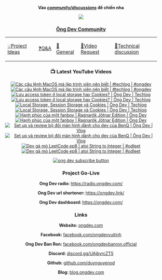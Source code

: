 <div align="center">
      <b
        >Vào
        <a href="https://github.com/OngDev/community/discussions"
          ><i>community/discussions</i></a
        >
        để chiến nha</b
      >

<img
    src="https://raw.githubusercontent.com/thuanpham2311/img/master/ongDevCharacters/4.png"
  />

### [Ông Dev Community](https://github.com/OngDev/community/discussions)

  <b>
    <table>
      <tr>
        <td>
          <a
            href="https://github.com/OngDev/community/discussions/categories/project-ideas"
            ><p>💡Project Ideas</p></a
          >
        </td>
        <td>
          <a
            href="https://github.com/OngDev/community/discussions/categories/q-a"
            ><p>❓Q&A</p></a
          >
        </td>
        <td>
          <a
            href="https://github.com/OngDev/community/discussions/categories/general"
            ><p>💬General</p></a
          >
        </td>
        <td>
          <a
            href="https://github.com/OngDev/community/discussions/categories/video-request"
            ><p>🎥Video Request</p></a
          >
        </td>
        <td>
          <a
            href="https://github.com/OngDev/community/discussions/categories/technical-discussion"
            ><p>🧠Technical discussion</p></a
          >
        </td>
      </tr>
    </table>
  </b>

### 📺 Latest YouTube Videos

<!-- BEGIN YOUTUBE-CARDS -->
[![Các câu lệnh MacOS mà lập trình viên nên biết | #techlog | #ongdev](https://ytcards.demolab.com/?id=l_cFj-B2IY0&title=C%C3%A1c+c%C3%A2u+l%E1%BB%87nh+MacOS+m%C3%A0+l%E1%BA%ADp+tr%C3%ACnh+vi%C3%AAn+n%C3%AAn+bi%E1%BA%BFt+%7C+%23techlog+%7C+%23ongdev&lang=en&timestamp=1682080231&background_color=%230d1117&title_color=%23ffffff&stats_color=%23dedede&width=250&duration=1174 "Các câu lệnh MacOS mà lập trình viên nên biết | #techlog | #ongdev")](https://www.youtube.com/watch?v=l_cFj-B2IY0#gh-dark-mode-only)[![Các câu lệnh MacOS mà lập trình viên nên biết | #techlog | #ongdev](https://ytcards.demolab.com/?id=l_cFj-B2IY0&title=C%C3%A1c+c%C3%A2u+l%E1%BB%87nh+MacOS+m%C3%A0+l%E1%BA%ADp+tr%C3%ACnh+vi%C3%AAn+n%C3%AAn+bi%E1%BA%BFt+%7C+%23techlog+%7C+%23ongdev&lang=en&timestamp=1682080231&background_color=%23ffffff&title_color=%2324292f&stats_color=%2357606a&width=250&duration=1174 "Các câu lệnh MacOS mà lập trình viên nên biết | #techlog | #ongdev")](https://www.youtube.com/watch?v=l_cFj-B2IY0#gh-light-mode-only)
[![Lưu access token ở local storage hay Cookies? | Ông Dev | Techlog](https://ytcards.demolab.com/?id=DfQJjR2PISQ&title=L%C6%B0u+access+token+%E1%BB%9F+local+storage+hay+Cookies%3F+%7C+%C3%94ng+Dev+%7C+Techlog&lang=en&timestamp=1681389007&background_color=%230d1117&title_color=%23ffffff&stats_color=%23dedede&width=250&duration=439 "Lưu access token ở local storage hay Cookies? | Ông Dev | Techlog")](https://www.youtube.com/watch?v=DfQJjR2PISQ#gh-dark-mode-only)[![Lưu access token ở local storage hay Cookies? | Ông Dev | Techlog](https://ytcards.demolab.com/?id=DfQJjR2PISQ&title=L%C6%B0u+access+token+%E1%BB%9F+local+storage+hay+Cookies%3F+%7C+%C3%94ng+Dev+%7C+Techlog&lang=en&timestamp=1681389007&background_color=%23ffffff&title_color=%2324292f&stats_color=%2357606a&width=250&duration=439 "Lưu access token ở local storage hay Cookies? | Ông Dev | Techlog")](https://www.youtube.com/watch?v=DfQJjR2PISQ#gh-light-mode-only)
[![Local Storage, Session Storage và Cookies | Ông Dev | Techlog](https://ytcards.demolab.com/?id=9dloQfxucAc&title=Local+Storage%2C+Session+Storage+v%C3%A0+Cookies+%7C+%C3%94ng+Dev+%7C+Techlog&lang=en&timestamp=1680618602&background_color=%230d1117&title_color=%23ffffff&stats_color=%23dedede&width=250&duration=381 "Local Storage, Session Storage và Cookies | Ông Dev | Techlog")](https://www.youtube.com/watch?v=9dloQfxucAc#gh-dark-mode-only)[![Local Storage, Session Storage và Cookies | Ông Dev | Techlog](https://ytcards.demolab.com/?id=9dloQfxucAc&title=Local+Storage%2C+Session+Storage+v%C3%A0+Cookies+%7C+%C3%94ng+Dev+%7C+Techlog&lang=en&timestamp=1680618602&background_color=%23ffffff&title_color=%2324292f&stats_color=%2357606a&width=250&duration=381 "Local Storage, Session Storage và Cookies | Ông Dev | Techlog")](https://www.youtube.com/watch?v=9dloQfxucAc#gh-light-mode-only)
[![Hạnh phúc của một fanboy | Ragnarök Jötnar Edition | Ông Dev](https://ytcards.demolab.com/?id=5BLdWCmOTQA&title=H%E1%BA%A1nh+ph%C3%BAc+c%E1%BB%A7a+m%E1%BB%99t+fanboy+%7C+Ragnar%C3%B6k+J%C3%B6tnar+Edition+%7C+%C3%94ng+Dev&lang=en&timestamp=1679704202&background_color=%230d1117&title_color=%23ffffff&stats_color=%23dedede&width=250&duration=1091 "Hạnh phúc của một fanboy | Ragnarök Jötnar Edition | Ông Dev")](https://www.youtube.com/watch?v=5BLdWCmOTQA#gh-dark-mode-only)[![Hạnh phúc của một fanboy | Ragnarök Jötnar Edition | Ông Dev](https://ytcards.demolab.com/?id=5BLdWCmOTQA&title=H%E1%BA%A1nh+ph%C3%BAc+c%E1%BB%A7a+m%E1%BB%99t+fanboy+%7C+Ragnar%C3%B6k+J%C3%B6tnar+Edition+%7C+%C3%94ng+Dev&lang=en&timestamp=1679704202&background_color=%23ffffff&title_color=%2324292f&stats_color=%2357606a&width=250&duration=1091 "Hạnh phúc của một fanboy | Ragnarök Jötnar Edition | Ông Dev")](https://www.youtube.com/watch?v=5BLdWCmOTQA#gh-light-mode-only)
[![Set up và review bộ đôi màn hình dành cho dev của BenQ | Ông Dev | Vlog](https://ytcards.demolab.com/?id=59ayNOaeNW0&title=Set+up+v%C3%A0+review+b%E1%BB%99+%C4%91%C3%B4i+m%C3%A0n+h%C3%ACnh+d%C3%A0nh+cho+dev+c%E1%BB%A7a+BenQ+%7C+%C3%94ng+Dev+%7C+Vlog&lang=en&timestamp=1679401803&background_color=%230d1117&title_color=%23ffffff&stats_color=%23dedede&width=250&duration=868 "Set up và review bộ đôi màn hình dành cho dev của BenQ | Ông Dev | Vlog")](https://www.youtube.com/watch?v=59ayNOaeNW0#gh-dark-mode-only)[![Set up và review bộ đôi màn hình dành cho dev của BenQ | Ông Dev | Vlog](https://ytcards.demolab.com/?id=59ayNOaeNW0&title=Set+up+v%C3%A0+review+b%E1%BB%99+%C4%91%C3%B4i+m%C3%A0n+h%C3%ACnh+d%C3%A0nh+cho+dev+c%E1%BB%A7a+BenQ+%7C+%C3%94ng+Dev+%7C+Vlog&lang=en&timestamp=1679401803&background_color=%23ffffff&title_color=%2324292f&stats_color=%2357606a&width=250&duration=868 "Set up và review bộ đôi màn hình dành cho dev của BenQ | Ông Dev | Vlog")](https://www.youtube.com/watch?v=59ayNOaeNW0#gh-light-mode-only)
[![Dev gà mò LeetCode ep8 | atoi String to Integer | #odleet](https://ytcards.demolab.com/?id=TPZlgEoaDkk&title=Dev+g%C3%A0+m%C3%B2+LeetCode+ep8+%7C+atoi+String+to+Integer+%7C+%23odleet&lang=en&timestamp=1678279270&background_color=%230d1117&title_color=%23ffffff&stats_color=%23dedede&width=250&duration=1147 "Dev gà mò LeetCode ep8 | atoi String to Integer | #odleet")](https://www.youtube.com/watch?v=TPZlgEoaDkk#gh-dark-mode-only)[![Dev gà mò LeetCode ep8 | atoi String to Integer | #odleet](https://ytcards.demolab.com/?id=TPZlgEoaDkk&title=Dev+g%C3%A0+m%C3%B2+LeetCode+ep8+%7C+atoi+String+to+Integer+%7C+%23odleet&lang=en&timestamp=1678279270&background_color=%23ffffff&title_color=%2324292f&stats_color=%2357606a&width=250&duration=1147 "Dev gà mò LeetCode ep8 | atoi String to Integer | #odleet")](https://www.youtube.com/watch?v=TPZlgEoaDkk#gh-light-mode-only)
<!-- END YOUTUBE-CARDS -->

[![ong dev subscribe button](https://raw.githubusercontent.com/thuanOwa/img/master/youtube.gif)](https://www.youtube.com/@ongdev?sub_confirmation=1)

### Project Go-Live

<strong>Ong Dev radio: </strong><a href="radio.ongdev.com/">https://radio.ongdev.com/</a>

<strong>Ong Dev url shortener: </strong><a href="ongdev.link/">https://ongdev.link/</a>

<strong>Ong Dev dashboard: </strong><a href="ongdev.com/">https://ongdev.com/</a>

### Links

<strong>Website: </strong><a href="https://ongdev.com">ongdev.com</a>

<strong>Facebook: </strong><a href="https://www.facebook.com/ongdevvuitinh">facebook.com/ongdevvuitinh</a>

<strong>Ong Dev Ban Ron: </strong><a href="https://www.facebook.com/ongdevbanron.official">facebook.com/ongdevbanron.official</a>

<strong>Discord: </strong><a href="https://discord.gg/UAjbyrcZT5">discord.gg/UAjbyrcZT5</a>

<strong>Github: </strong><a href="https://github.com/duynguyenod">github.com/duynguyenod</a>

<strong>Blog: </strong><a href="https://blog.ongdev.com">blog.ongdev.com</a>

</div>

